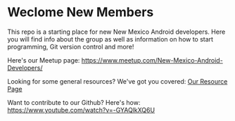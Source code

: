 # Weclome New Members

This repo is a starting place for new New Mexico Android developers. Here you will find info about the group as well as information on how to start programming, Git version control and more!

Here's our Meetup page:
https://www.meetup.com/New-Mexico-Android-Developers/

Looking for some general resources? We've got you covered:
[Our Resource Page](../docs/Resources.md)

Want to contribute to our Github? Here's how:
https://www.youtube.com/watch?v=-GYAQlkXQ6U
